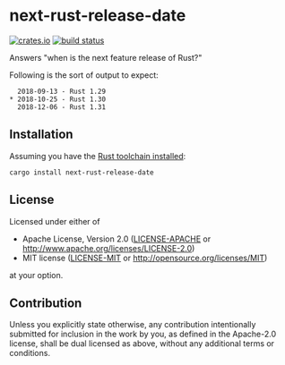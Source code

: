 # next-rust-release-date

[![crates.io](https://img.shields.io/crates/v/next-rust-release-date.svg)](https://crates.io/crates/next-rust-release-date)
[![build status](https://github.com/tshepang/next-rust-release-date/workflows/CI/badge.svg)](https://github.com/tshepang/next-rust-release-date/actions)

Answers "when is the next feature release of Rust?"

Following is the sort of output to expect:

```
  2018-09-13 - Rust 1.29
* 2018-10-25 - Rust 1.30
  2018-12-06 - Rust 1.31
```

## Installation

Assuming you have the [Rust toolchain installed][install]:

    cargo install next-rust-release-date

## License

Licensed under either of

 * Apache License, Version 2.0
   ([LICENSE-APACHE](LICENSE-APACHE) or http://www.apache.org/licenses/LICENSE-2.0)
 * MIT license
   ([LICENSE-MIT](LICENSE-MIT) or http://opensource.org/licenses/MIT)

at your option.

## Contribution

Unless you explicitly state otherwise, any contribution intentionally submitted
for inclusion in the work by you, as defined in the Apache-2.0 license, shall be
dual licensed as above, without any additional terms or conditions.


[install]: https://rust-lang.org/install
